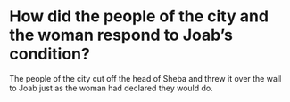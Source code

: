# How did the people of the city and the woman respond to Joab’s condition?

The people of the city cut off the head of Sheba and threw it over the wall to Joab just as the woman had declared they would do.
